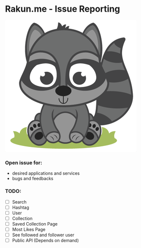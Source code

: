 # Rakun.me - Issue Reporting

![RakunMe](logo/rakun.png)

### Open issue for:
- desired applications and services
- bugs and feedbacks

### TODO:
- [ ] Search
 - [ ] Hashtag
 - [ ] User
 - [ ] Collection
- [ ] Saved Collection Page
- [ ] Most Likes Page
- [ ] See followed and follower user
- [ ] Public API (Depends on demand)
